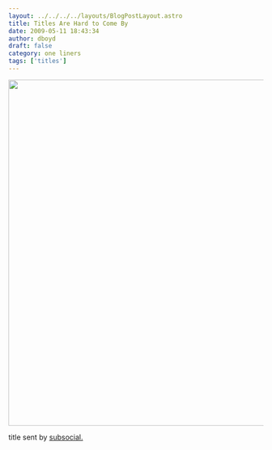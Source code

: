 ```yaml
---
layout: ../../../../layouts/BlogPostLayout.astro
title: Titles Are Hard to Come By
date: 2009-05-11 18:43:34
author: dboyd
draft: false
category: one liners
tags: ['titles']
---
```

<img
    srcset="https://img.danaboyd.com/images/2009/05/titlesHard_480.avif 480w"
    sizes="(max-width: 480px) 100vw"
    src="https://img.danaboyd.com/images/2009/05/titlesHard.jpg"
    alt=""
    style="width: auto; height: clamp(0px, 95vh, 684px);"
/>

title sent by <a href="http://subsocial.com/">subsocial.</a>